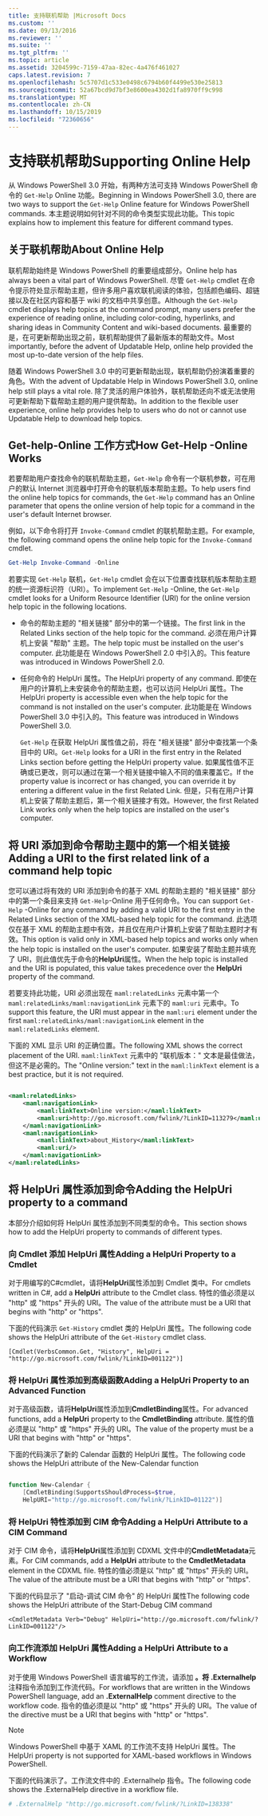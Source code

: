 ```yaml
---
title: 支持联机帮助 |Microsoft Docs
ms.custom: ''
ms.date: 09/13/2016
ms.reviewer: ''
ms.suite: ''
ms.tgt_pltfrm: ''
ms.topic: article
ms.assetid: 3204599c-7159-47aa-82ec-4a476f461027
caps.latest.revision: 7
ms.openlocfilehash: 5c5707d1c533e0498c6794b60f4499e530e25813
ms.sourcegitcommit: 52a67bcd9d7bf3e8600ea4302d1fa8970ff9c998
ms.translationtype: MT
ms.contentlocale: zh-CN
ms.lasthandoff: 10/15/2019
ms.locfileid: "72360656"
---
```

# <a name="supporting-online-help"></a><span data-ttu-id="9e1db-102">支持联机帮助</span><span class="sxs-lookup"><span data-stu-id="9e1db-102">Supporting Online Help</span></span>

<span data-ttu-id="9e1db-103">从 Windows PowerShell 3.0 开始，有两种方法可支持 Windows PowerShell 命令的 `Get-Help` Online 功能。</span><span class="sxs-lookup"><span data-stu-id="9e1db-103">Beginning in Windows PowerShell 3.0, there are two ways to support the `Get-Help` Online feature for Windows PowerShell commands.</span></span> <span data-ttu-id="9e1db-104">本主题说明如何针对不同的命令类型实现此功能。</span><span class="sxs-lookup"><span data-stu-id="9e1db-104">This topic explains how to implement this feature for different command types.</span></span>

## <a name="about-online-help"></a><span data-ttu-id="9e1db-105">关于联机帮助</span><span class="sxs-lookup"><span data-stu-id="9e1db-105">About Online Help</span></span>

<span data-ttu-id="9e1db-106">联机帮助始终是 Windows PowerShell 的重要组成部分。</span><span class="sxs-lookup"><span data-stu-id="9e1db-106">Online help has always been a vital part of Windows PowerShell.</span></span> <span data-ttu-id="9e1db-107">尽管 `Get-Help` cmdlet 在命令提示符处显示帮助主题，但许多用户喜欢联机阅读的体验，包括颜色编码、超链接以及在社区内容和基于 wiki 的文档中共享创意。</span><span class="sxs-lookup"><span data-stu-id="9e1db-107">Although the `Get-Help` cmdlet displays help topics at the command prompt, many users prefer the experience of reading online, including color-coding, hyperlinks, and sharing ideas in Community Content and wiki-based documents.</span></span> <span data-ttu-id="9e1db-108">最重要的是，在可更新帮助出现之前，联机帮助提供了最新版本的帮助文件。</span><span class="sxs-lookup"><span data-stu-id="9e1db-108">Most importantly, before the advent of Updatable Help, online help provided the most up-to-date version of the help files.</span></span>

<span data-ttu-id="9e1db-109">随着 Windows PowerShell 3.0 中的可更新帮助出现，联机帮助仍扮演着重要的角色。</span><span class="sxs-lookup"><span data-stu-id="9e1db-109">With the advent of Updatable Help in Windows PowerShell 3.0, online help still plays a vital role.</span></span> <span data-ttu-id="9e1db-110">除了灵活的用户体验外，联机帮助还向不或无法使用可更新帮助下载帮助主题的用户提供帮助。</span><span class="sxs-lookup"><span data-stu-id="9e1db-110">In addition to the flexible user experience, online help provides help to users who do not or cannot use Updatable Help to download help topics.</span></span>

## <a name="how-get-help--online-works"></a><span data-ttu-id="9e1db-111">Get-help-Online 工作方式</span><span class="sxs-lookup"><span data-stu-id="9e1db-111">How Get-Help -Online Works</span></span>

<span data-ttu-id="9e1db-112">若要帮助用户查找命令的联机帮助主题，`Get-Help` 命令有一个联机参数，可在用户的默认 Internet 浏览器中打开命令的联机版本帮助主题。</span><span class="sxs-lookup"><span data-stu-id="9e1db-112">To help users find the online help topics for commands, the `Get-Help` command has an Online parameter that opens the online version of help topic for a command in the user's default Internet browser.</span></span>

<span data-ttu-id="9e1db-113">例如，以下命令将打开 `Invoke-Command` cmdlet 的联机帮助主题。</span><span class="sxs-lookup"><span data-stu-id="9e1db-113">For example, the following command opens the online help topic for the `Invoke-Command` cmdlet.</span></span>

```powershell
Get-Help Invoke-Command -Online
```

<span data-ttu-id="9e1db-114">若要实现 `Get-Help` 联机，`Get-Help` cmdlet 会在以下位置查找联机版本帮助主题的统一资源标识符（URI）。</span><span class="sxs-lookup"><span data-stu-id="9e1db-114">To implement `Get-Help` -Online, the `Get-Help` cmdlet looks for a Uniform Resource Identifier (URI) for the online version help topic in the following locations.</span></span>

- <span data-ttu-id="9e1db-115">命令的帮助主题的 "相关链接" 部分中的第一个链接。</span><span class="sxs-lookup"><span data-stu-id="9e1db-115">The first link in the Related Links section of the help topic for the command.</span></span> <span data-ttu-id="9e1db-116">必须在用户计算机上安装 "帮助" 主题。</span><span class="sxs-lookup"><span data-stu-id="9e1db-116">The help topic must be installed on the user's computer.</span></span> <span data-ttu-id="9e1db-117">此功能是在 Windows PowerShell 2.0 中引入的。</span><span class="sxs-lookup"><span data-stu-id="9e1db-117">This feature was introduced in Windows PowerShell 2.0.</span></span>

- <span data-ttu-id="9e1db-118">任何命令的 HelpUri 属性。</span><span class="sxs-lookup"><span data-stu-id="9e1db-118">The HelpUri property of any command.</span></span> <span data-ttu-id="9e1db-119">即使在用户的计算机上未安装命令的帮助主题，也可以访问 HelpUri 属性。</span><span class="sxs-lookup"><span data-stu-id="9e1db-119">The HelpUri property is accessible even when the help topic for the command is not installed on the user's computer.</span></span> <span data-ttu-id="9e1db-120">此功能是在 Windows PowerShell 3.0 中引入的。</span><span class="sxs-lookup"><span data-stu-id="9e1db-120">This feature was introduced in Windows PowerShell 3.0.</span></span>

  <span data-ttu-id="9e1db-121">`Get-Help` 在获取 HelpUri 属性值之前，将在 "相关链接" 部分中查找第一个条目中的 URI。</span><span class="sxs-lookup"><span data-stu-id="9e1db-121">`Get-Help` looks for a URI in the first entry in the Related Links section before getting the HelpUri property value.</span></span> <span data-ttu-id="9e1db-122">如果属性值不正确或已更改，则可以通过在第一个相关链接中输入不同的值来覆盖它。</span><span class="sxs-lookup"><span data-stu-id="9e1db-122">If the property value is incorrect or has changed, you can override it by entering a different value in the first Related Link.</span></span> <span data-ttu-id="9e1db-123">但是，只有在用户计算机上安装了帮助主题后，第一个相关链接才有效。</span><span class="sxs-lookup"><span data-stu-id="9e1db-123">However, the first Related Link works only when the help topics are installed on the user's computer.</span></span>

## <a name="adding-a-uri-to-the-first-related-link-of-a-command-help-topic"></a><span data-ttu-id="9e1db-124">将 URI 添加到命令帮助主题中的第一个相关链接</span><span class="sxs-lookup"><span data-stu-id="9e1db-124">Adding a URI to the first related link of a command help topic</span></span>

<span data-ttu-id="9e1db-125">您可以通过将有效的 URI 添加到命令的基于 XML 的帮助主题的 "相关链接" 部分中的第一个条目来支持 `Get-Help`-Online 用于任何命令。</span><span class="sxs-lookup"><span data-stu-id="9e1db-125">You can support `Get-Help` -Online for any command by adding a valid URI to the first entry in the Related Links section of the XML-based help topic for the command.</span></span> <span data-ttu-id="9e1db-126">此选项仅在基于 XML 的帮助主题中有效，并且仅在用户计算机上安装了帮助主题时才有效。</span><span class="sxs-lookup"><span data-stu-id="9e1db-126">This option is valid only in XML-based help topics and works only when the help topic is installed on the user's computer.</span></span> <span data-ttu-id="9e1db-127">如果安装了帮助主题并填充了 URI，则此值优先于命令的**HelpUri**属性。</span><span class="sxs-lookup"><span data-stu-id="9e1db-127">When the help topic is installed and the URI is populated, this value takes precedence over the **HelpUri** property of the command.</span></span>

<span data-ttu-id="9e1db-128">若要支持此功能，URI 必须出现在 `maml:relatedLinks` 元素中第一个 `maml:relatedLinks/maml:navigationLink` 元素下的 `maml:uri` 元素中。</span><span class="sxs-lookup"><span data-stu-id="9e1db-128">To support this feature, the URI must appear in the `maml:uri` element under the first `maml:relatedLinks/maml:navigationLink` element in the `maml:relatedLinks` element.</span></span>

<span data-ttu-id="9e1db-129">下面的 XML 显示 URI 的正确位置。</span><span class="sxs-lookup"><span data-stu-id="9e1db-129">The following XML shows the correct placement of the URI.</span></span> <span data-ttu-id="9e1db-130">`maml:linkText` 元素中的 "联机版本：" 文本是最佳做法，但这不是必需的。</span><span class="sxs-lookup"><span data-stu-id="9e1db-130">The "Online version:" text in the `maml:linkText` element is a best practice, but it is not required.</span></span>

```xml

<maml:relatedLinks>
    <maml:navigationLink>
        <maml:linkText>Online version:</maml:linkText>
        <maml:uri>http://go.microsoft.com/fwlink/?LinkID=113279</maml:uri>
    </maml:navigationLink>
    <maml:navigationLink>
        <maml:linkText>about_History</maml:linkText>
        <maml:uri/>
    </maml:navigationLink>
</maml:relatedLinks>
```

## <a name="adding-the-helpuri-property-to-a-command"></a><span data-ttu-id="9e1db-131">将 HelpUri 属性添加到命令</span><span class="sxs-lookup"><span data-stu-id="9e1db-131">Adding the HelpUri property to a command</span></span>

<span data-ttu-id="9e1db-132">本部分介绍如何将 HelpUri 属性添加到不同类型的命令。</span><span class="sxs-lookup"><span data-stu-id="9e1db-132">This section shows how to add the HelpUri property to commands of different types.</span></span>

### <a name="adding-a-helpuri-property-to-a-cmdlet"></a><span data-ttu-id="9e1db-133">向 Cmdlet 添加 HelpUri 属性</span><span class="sxs-lookup"><span data-stu-id="9e1db-133">Adding a HelpUri Property to a Cmdlet</span></span>

<span data-ttu-id="9e1db-134">对于用编写的C#cmdlet，请将**HelpUri**属性添加到 Cmdlet 类中。</span><span class="sxs-lookup"><span data-stu-id="9e1db-134">For cmdlets written in C#, add a **HelpUri** attribute to the Cmdlet class.</span></span> <span data-ttu-id="9e1db-135">特性的值必须是以 "http" 或 "https" 开头的 URI。</span><span class="sxs-lookup"><span data-stu-id="9e1db-135">The value of the attribute must be a URI that begins with "http" or "https".</span></span>

<span data-ttu-id="9e1db-136">下面的代码演示 `Get-History` cmdlet 类的 HelpUri 属性。</span><span class="sxs-lookup"><span data-stu-id="9e1db-136">The following code shows the HelpUri attribute of the `Get-History` cmdlet class.</span></span>

```
[Cmdlet(VerbsCommon.Get, "History", HelpUri = "http://go.microsoft.com/fwlink/?LinkID=001122")]
```

### <a name="adding-a-helpuri-property-to-an-advanced-function"></a><span data-ttu-id="9e1db-137">将 HelpUri 属性添加到高级函数</span><span class="sxs-lookup"><span data-stu-id="9e1db-137">Adding a HelpUri Property to an Advanced Function</span></span>

<span data-ttu-id="9e1db-138">对于高级函数，请将**HelpUri**属性添加到**CmdletBinding**属性。</span><span class="sxs-lookup"><span data-stu-id="9e1db-138">For advanced functions, add a **HelpUri** property to the **CmdletBinding** attribute.</span></span> <span data-ttu-id="9e1db-139">属性的值必须是以 "http" 或 "https" 开头的 URI。</span><span class="sxs-lookup"><span data-stu-id="9e1db-139">The value of the property must be a URI that begins with "http" or "https".</span></span>

<span data-ttu-id="9e1db-140">下面的代码演示了新的 Calendar 函数的 HelpUri 属性。</span><span class="sxs-lookup"><span data-stu-id="9e1db-140">The following code shows the HelpUri attribute of the New-Calendar function</span></span>

```powershell

function New-Calendar {
    [CmdletBinding(SupportsShouldProcess=$true,
    HelpURI="http://go.microsoft.com/fwlink/?LinkID=01122")]
```

### <a name="adding-a-helpuri-attribute-to-a-cim-command"></a><span data-ttu-id="9e1db-141">将 HelpUri 特性添加到 CIM 命令</span><span class="sxs-lookup"><span data-stu-id="9e1db-141">Adding a HelpUri Attribute to a CIM Command</span></span>

<span data-ttu-id="9e1db-142">对于 CIM 命令，请将**HelpUri**属性添加到 CDXML 文件中的**CmdletMetadata**元素。</span><span class="sxs-lookup"><span data-stu-id="9e1db-142">For CIM commands, add a **HelpUri** attribute to the **CmdletMetadata** element in the CDXML file.</span></span> <span data-ttu-id="9e1db-143">特性的值必须是以 "http" 或 "https" 开头的 URI。</span><span class="sxs-lookup"><span data-stu-id="9e1db-143">The value of the attribute must be a URI that begins with "http" or "https".</span></span>

<span data-ttu-id="9e1db-144">下面的代码显示了 "启动-调试 CIM 命令" 的 HelpUri 属性</span><span class="sxs-lookup"><span data-stu-id="9e1db-144">The following code shows the HelpUri attribute of the Start-Debug CIM command</span></span>

```
<CmdletMetadata Verb="Debug" HelpUri="http://go.microsoft.com/fwlink/?LinkID=001122"/>
```

### <a name="adding-a-helpuri-attribute-to-a-workflow"></a><span data-ttu-id="9e1db-145">向工作流添加 HelpUri 属性</span><span class="sxs-lookup"><span data-stu-id="9e1db-145">Adding a HelpUri Attribute to a Workflow</span></span>

<span data-ttu-id="9e1db-146">对于使用 Windows PowerShell 语言编写的工作流，请添加 **。将 .Externalhelp**注释指令添加到工作流代码。</span><span class="sxs-lookup"><span data-stu-id="9e1db-146">For workflows that are written in the Windows PowerShell language, add an **.ExternalHelp** comment directive to the workflow code.</span></span> <span data-ttu-id="9e1db-147">指令的值必须是以 "http" 或 "https" 开头的 URI。</span><span class="sxs-lookup"><span data-stu-id="9e1db-147">The value of the directive must be a URI that begins with "http" or "https".</span></span>

> [!NOTE]
> <span data-ttu-id="9e1db-148">Windows PowerShell 中基于 XAML 的工作流不支持 HelpUri 属性。</span><span class="sxs-lookup"><span data-stu-id="9e1db-148">The HelpUri property is not supported for XAML-based workflows in Windows PowerShell.</span></span>

<span data-ttu-id="9e1db-149">下面的代码演示了。工作流文件中的 .Externalhelp 指令。</span><span class="sxs-lookup"><span data-stu-id="9e1db-149">The following code shows the .ExternalHelp directive in a workflow file.</span></span>

```powershell
# .ExternalHelp "http://go.microsoft.com/fwlink/?LinkID=138338"
```